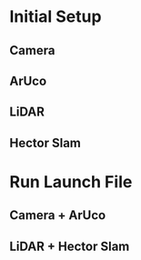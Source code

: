 # Initial Setup 

## Camera 

## ArUco

## LiDAR

## Hector Slam 

# Run Launch File 

## Camera + ArUco

## LiDAR + Hector Slam
